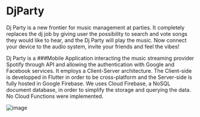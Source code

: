 # DjParty

Dj Party is a new frontier for music management at parties. 
It completely replaces the dj job by giving user the possibility to search and vote songs they would like to hear, and the Dj Party will play the music.
Now connect your device to the audio system, invite your friends and feel the vibes!

Dj Party is a ###Mobile Application interacting the music streaming provider Spotify through API and allowing the authentication with Google and Facebook services.
It employs a Client-Server architecture. The Client-side is developped in Flutter in order to be cross-platform and the Server-side is fully hosted in Google Firebase.
We uses Cloud Firebase, a NoSQL document database, in order to simplify the storage and querying the data.
No Cloud Functions were implemented.

![image](https://github.com/giusti-leo/DjParty/assets/61985313/ca3c6c49-de47-4787-b020-78cb1f8c6e51)
